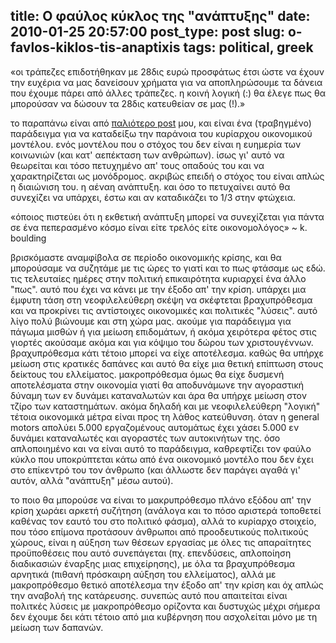 title: Ο φαύλος κύκλος της "ανάπτυξης"
date: 2010-01-25 20:57:00
post_type: post
slug: o-favlos-kiklos-tis-anaptixis
tags: political, greek
---

«οι τράπεζες επιδοτήθηκαν με 28δις ευρώ προσφάτως έτσι ώστε να έχουν την ευχέρια να μας δανείσουν χρήματα για να αποπληρώσουμε τα δάνεια που έχουμε πάρει από άλλες τράπεζες. η κοινή λογική (:) θα έλεγε πως θα μπορούσαν να δώσουν τα 28δις κατευθείαν σε μας (!).»

το παραπάνω είναι από [παλιότερο post](/2009/07/14/%ce%bf%ce%b9%ce%ba%ce%bf%ce%bd%ce%bf%ce%bc%ce%b9%ce%ba%ce%ae-%ce%ba%cf%81%ce%af%cf%83%ce%b7/) μου, και είναι ένα (τραβηγμένο) παράδειγμα για να καταδείξω την παράνοια του κυρίαρχου οικονομικού μοντέλου. ενός μοντέλου που ο στόχος του δεν είναι η ευημερία των κοινωνιών (και κατ' αεπέκταση των ανθρώπων). ίσως γι' αυτό να θεωρείται και τόσο πετυχημένο απ' τους οπαδούς του και να χαρακτηρίζεται ως μονόδρομος. ακριβώς επειδή ο στόχος του είναι απλώς η διαιώνιση του. η αέναη ανάπτυξη. και όσο το πετυχαίνει αυτό θα συνεχίζει να υπάρχει, έστω και αν καταδικάζει το 1/3 στην φτώχεια.

«όποιος πιστεύει ότι η εκθετική ανάπτυξη μπορεί να συνεχίζεται για πάντα σε ένα πεπερασμένο κόσμο είναι είτε τρελός είτε οικονομολόγος» ~ k. boulding

βρισκόμαστε αναμφίβολα σε περίοδο οικονομικής κρίσης, και θα μπορούσαμε να συζητάμε με τις ώρες το γιατί και το πως φτάσαμε ως εδώ. τις τελευταίες ημέρες στην πολιτική επικαιρότητα κυριαρχεί ένα άλλο "πως". αυτό που έχει να κάνει με την έξοδο απ' την κρίση. υπάρχει μια έμφυτη τάση στη νεοφιλελεύθερη σκέψη να σκέφτεται βραχυπρόθεσμα και να προκρίνει τις αντίστοιχες οικονομικές και πολιτικές "λύσεις". αυτό λίγο πολύ βιώνουμε και στη χώρα μας. ακούμε για παράδειγμα για πάγωμα μισθών ή για μείωση επιδομάτων, ή ακόμα χειρότερα φέτος στις γιορτές ακούσαμε ακόμα και για κόψιμο του δώρου των χριστουγέννων. βραχυπρόθεσμα κάτι τέτοιο μπορεί να είχε αποτέλεσμα. καθώς θα υπήρχε μείωση στις κρατικές δαπάνες και αυτό θα είχε μια θετική επίπτωση στους δείκτους του ελλείματος. μακροπρόθεσμα όμως θα είχε δυσμενή αποτελέσματα στην οικονομία γιατί θα αποδυνάμωνε την αγοραστική δύναμη των εν δυνάμει καταναλωτών και άρα θα υπήρχε μείωση στον τζίρο των καταστημάτων. ακόμα δηλαδή και με νεοφιλελεύθερη "λογική" τέτοια οικονομικά μέτρα είναι προς τη λάθος κατεύθυνση. όταν η general motors απολύει 5.000 εργαζομένους αυτομάτως έχει χάσει 5.000 εν δυνάμει καταναλωτές και αγοραστές των αυτοκινήτων της. όσο απλοποιημένο και να είναι αυτό το παράδειγμα, καθρεφτίζει τον φαύλο κύκλο που υποκρύπτεται κάτω από ένα οικονομικό μοντέλο που δεν έχει στο επίκεντρό του τον άνθρωπο (και άλλωστε δεν παράγει αγαθά γι' αυτόν, αλλά "ανάπτυξη" μέσω αυτού).

το ποιο θα μπορούσε να είναι το μακρυπρόθεσμο πλάνο εξόδου απ' την κρίση χωράει αρκετή συζήτηση (ανάλογα και το πόσο αριστερά τοποθετεί καθένας τον εαυτό του στο πολιτικό φάσμα), αλλά το κυρίαρχο στοιχείο, που τόσο επίμονα προτάσουν άνθρωποι από προοδευτικούς πολιτικούς χώρους, είναι η αύξηση των θέσεων εργασίας με όλες τις απαραίτητες προϋποθέσεις που αυτό συνεπάγεται (πχ. επενδύσεις, απλοποίηση διαδικασιών έναρξης μιας επιχείρησης), με όλα τα βραχυπρόθεσμα αρνητικά (πιθανή πρόσκαιρη αύξηση του ελλείματος), αλλά με μακροπρόθεσμο θετικό αποτέλεσμα την έξοδο απ' την κρίση και όχ απλώς την αναβολή της κατάρευσης. συνεπώς αυτό που απαιτείται είναι πολιτκές λύσεις με μακροπρόθεσμο ορίζοντα και δυστυχώς μέχρι σήμερα δεν έχουμε δει κάτι τέτοιο από μια κυβέρνηση που ασχολείται μόνο με τη μείωση των δαπανών.

